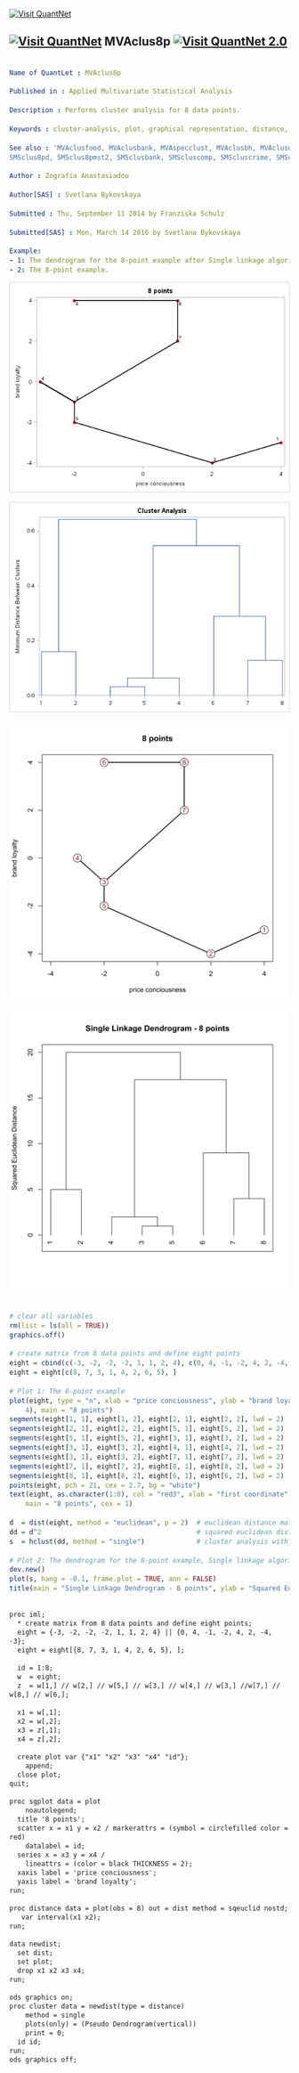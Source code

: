
[<img src="https://github.com/QuantLet/Styleguide-and-FAQ/blob/master/pictures/banner.png" width="880" alt="Visit QuantNet">](http://quantlet.de/index.php?p=info)

## [<img src="https://github.com/QuantLet/Styleguide-and-Validation-procedure/blob/master/pictures/qloqo.png" alt="Visit QuantNet">](http://quantlet.de/) **MVAclus8p** [<img src="https://github.com/QuantLet/Styleguide-and-Validation-procedure/blob/master/pictures/QN2.png" width="60" alt="Visit QuantNet 2.0">](http://quantlet.de/d3/ia)

```yaml

Name of QuantLet : MVAclus8p

Published in : Applied Multivariate Statistical Analysis

Description : Performs cluster analysis for 8 data points.

Keywords : cluster-analysis, plot, graphical representation, distance, euclidean, dendrogram, sas

See also : 'MVAclusfood, MVAclusbank, MVAspecclust, MVAclusbh, MVAclususcrime, SMSclus8p,
SMSclus8pd, SMSclus8pmst2, SMSclusbank, SMScluscomp, SMScluscrime, SMScluscrimechi2, SMSclushealth'

Author : Zografia Anastasiadou

Author[SAS] : Svetlana Bykovskaya

Submitted : Thu, September 11 2014 by Franziska Schulz

Submitted[SAS] : Mon, March 14 2016 by Svetlana Bykovskaya

Example: 
- 1: The dendrogram for the 8-point example after Single linkage algorithm.
- 2: The 8-point example.

```

![Picture1](MVAclus8p-1_sas.png)

![Picture2](MVAclus8p-2_sas.png)

![Picture3](MVAclus8p_1-1.png)

![Picture4](MVAclus8p_2-1.png)


```r

# clear all variables
rm(list = ls(all = TRUE))
graphics.off()

# create matrix from 8 data points and define eight points
eight = cbind(c(-3, -2, -2, -2, 1, 1, 2, 4), c(0, 4, -1, -2, 4, 2, -4, -3))
eight = eight[c(8, 7, 3, 1, 4, 2, 6, 5), ]

# Plot 1: The 8-point example
plot(eight, type = "n", xlab = "price conciousness", ylab = "brand loyalty", xlim = c(-4, 
    4), main = "8 points")
segments(eight[1, 1], eight[1, 2], eight[2, 1], eight[2, 2], lwd = 2)
segments(eight[2, 1], eight[2, 2], eight[5, 1], eight[5, 2], lwd = 2)
segments(eight[5, 1], eight[5, 2], eight[3, 1], eight[3, 2], lwd = 2)
segments(eight[3, 1], eight[3, 2], eight[4, 1], eight[4, 2], lwd = 2)
segments(eight[3, 1], eight[3, 2], eight[7, 1], eight[7, 2], lwd = 2)
segments(eight[7, 1], eight[7, 2], eight[8, 1], eight[8, 2], lwd = 2)
segments(eight[8, 1], eight[8, 2], eight[6, 1], eight[6, 2], lwd = 2)
points(eight, pch = 21, cex = 2.7, bg = "white")
text(eight, as.character(1:8), col = "red3", xlab = "first coordinate", ylab = "second coordinate", 
    main = "8 points", cex = 1)

d  = dist(eight, method = "euclidean", p = 2)  # euclidean distance matrix
dd = d^2                                       # squared euclidean distance matrix
s  = hclust(dd, method = "single")             # cluster analysis with single linkage algorithm                      

# Plot 2: The dendrogram for the 8-point example, Single linkage algorithm.
dev.new()
plot(s, hang = -0.1, frame.plot = TRUE, ann = FALSE)
title(main = "Single Linkage Dendrogram - 8 points", ylab = "Squared Euclidean Distance") 

```

```sas

proc iml;
  * create matrix from 8 data points and define eight points;
  eight = {-3, -2, -2, -2, 1, 1, 2, 4} || {0, 4, -1, -2, 4, 2, -4, -3};
  eight = eight[{8, 7, 3, 1, 4, 2, 6, 5}, ];
  
  id = 1:8;
  w  = eight;
  z  = w[1,] // w[2,] // w[5,] // w[3,] // w[4,] // w[3,] //w[7,] // w[8,] // w[6,];
  
  x1 = w[,1];
  x2 = w[,2];
  x3 = z[,1];
  x4 = z[,2];
  
  create plot var {"x1" "x2" "x3" "x4" "id"};
    append;
  close plot;
quit;

proc sgplot data = plot
    noautolegend;
  title '8 points';
  scatter x = x1 y = x2 / markerattrs = (symbol = circlefilled color = red)
    datalabel = id;
  series x = x3 y = x4 / 
    lineattrs = (color = black THICKNESS = 2);
  xaxis label = 'price conciousness';
  yaxis label = 'brand loyalty';
run;

proc distance data = plot(obs = 8) out = dist method = sqeuclid nostd;
   var interval(x1 x2);
run;

data newdist;
  set dist;
  set plot;
  drop x1 x2 x3 x4;
run;

ods graphics on;
proc cluster data = newdist(type = distance)
    method = single
    plots(only) = (Pseudo Dendrogram(vertical))
    print = 0;
  id id;
run;
ods graphics off;

```